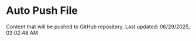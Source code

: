 # Auto Push File

Content that will be pushed to GitHub repository.
Last updated: 06/29/2025, 03:02:48 AM